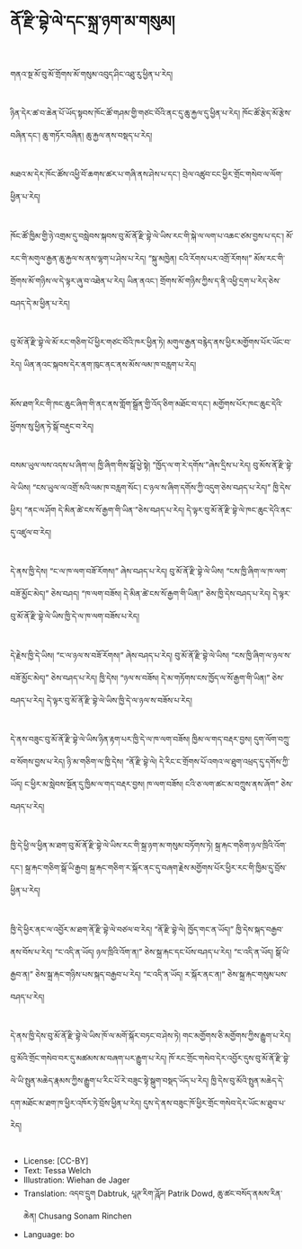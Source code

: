 # ནོ་རྫི་བྷེ་ལེ་དང་སྐྲ་ཉག་མ་གསུམ།

##
གནའ་སྔ་མོ་བུ་མོ་གྲོགས་མོ་གསུམ་འབུད་ཤིང་འཐུ་རུ་ཕྱིན་པ་རེད།

##
ཉིན་དེར་ཚ་བ་ཆེན་པོ་ཡོད་སྟབས་ཁོང་ཚོ་གཤམ་གྱི་གཙང་བོའི་ནང་དུ་ཆུ་རྐྱལ་དུ་ཕྱིན་པ་རེད། ཁོང་ཚོ་རྩེད་མོ་རྩེས་བཞིན་དང་། ཆུ་གཏོར་བཞིན། ཆུ་རྐྱལ་ནས་བསྡད་པ་རེད།

##
མཐའ་མ་དེར་ཁོང་ཚོས་འཕྱི་བོ་ཆགས་ཚར་པ་གཞི་ནས་ཤེས་པ་དང་། བྲེལ་འཚུབ་ངང་ཕྱིར་གྲོང་གསེབ་ལ་ལོག་ཕྱིན་པ་རེད།

##
ཁོང་ཚོ་ཁྱིམ་གྱི་ཉེ་འགྲམ་དུ་བསླེབས་སྐབས་བུ་མོ་ནོ་རྫི་བྷེ་ལེ་ཡིས་རང་གི་སྐེ་ལ་ལག་པ་འཆང་ཙམ་བྱས་པ་དང་། མོ་རང་གི་མགུལ་རྒྱན་ཆུ་རྐྱལ་ས་ནས་ལྷག་པ་ཤེས་པ་རེད། “སྐུ་མཁྱེན། ངའི་རོགས་པར་འགྲོ་རོགས།” མོས་རང་གི་གྲོགས་མོ་གཉིས་ལ་དེ་ལྟར་ཞུ་བ་འཐེན་པ་རེད། ཡིན་ནའང་། གྲོགས་མོ་གཉིས་ཀྱིས་ད་ནི་འཕྱི་དྲག་པ་རེད་ཅེས་བཤད་དེ་མ་ཕྱིན་པ་རེད།

##
བུ་མོ་ནོ་རྫི་བྷེ་ལེ་མོ་རང་གཅིག་པོ་ཕྱིར་གཙང་བོའི་ཁར་ཕྱིན་ཏེ། མགུལ་རྒྱན་བརྙེད་ནས་ཕྱིར་མགྱོགས་པོར་ཡོང་བ་རེད། ཡིན་ནའང་སྐབས་དེར་ནག་ཁུང་ནང་ནས་མོས་ལམ་ཁ་བརླག་པ་རེད།

##
མོས་ཐག་རིང་གི་ཁང་ཆུང་ཞིག་གི་ནང་ནས་གློག་སྒྲོན་གྱི་འོད་ཅིག་མཐོང་བ་དང་། མགྱོགས་པོར་ཁང་ཆུང་དེའི་ཕྱོགས་སུ་ཕྱིན་ཏེ་སྒོ་བརྡུང་བ་རེད།

##
བསམ་ཡུལ་ལས་འདས་པ་ཞིག་ལ། ཁྱི་ཞིག་གིས་སྒོ་ཕྱེ་སྟེ། “ཁྱོད་ལ་ག་རེ་དགོས་”ཞེས་དྲིས་པ་རེད། བུ་མོས་ནོ་རྫི་བྷེ་ལེ་ཡིས། “ངས་ཡུལ་ལ་འགྲོ་སའི་ལམ་ཁ་བརླག་སོང་། ང་ཉལ་ས་ཞིག་དགོས་ཀྱི་འདུག་ཅེས་བཤད་པ་རེད།” ཁྱི་དེས་ཕྱིར། “ནང་ལ་ཤོག དེ་མིན་ཚེ་ངས་སོ་རྒྱག་གི་ཡིན་”ཅེས་བཤད་པ་རེད། དེ་ལྟར་བུ་མོ་ནོ་རྫི་བྷེ་ལེ་ཁང་ཆུང་དེའི་ནང་དུ་འཛུལ་བ་རེད།

##
དེ་ནས་ཁྱི་དེས། “ང་ལ་ཁ་ལག་བཟོ་རོགས།” ཞེས་བཤད་པ་རེད། བུ་མོ་ནོ་རྫི་བྷེ་ལེ་ཡིས། “ངས་ཁྱི་ཞིག་ལ་ཁ་ལག་བཟོ་མྱོང་མེད།” ཅེས་བཤད། “ཁ་ལག་བཟོས། དེ་མིན་ཚེ་ངས་སོ་རྒྱག་གི་ཡིན།” ཅེས་ཁྱི་དེས་བཤད་པ་རེད། དེ་ལྟར་བུ་མོ་ནོ་རྫི་བྷེ་ལེ་ཡིས་ཁྱི་དེ་ལ་ཁ་ལག་བཟོས་པ་རེད།

##

དེ་རྗེས་ཁྱི་དེ་ཡིས། “ང་ལ་ཉལ་ས་བཟོ་རོགས།” ཞེས་བཤད་པ་རེད། བུ་མོ་ནོ་རྫི་བྷེ་ལེ་ཡིས། “ངས་ཁྱི་ཞིག་ལ་ཉལ་ས་བཟོ་མྱོང་མེད།” ཅེས་བཤད་པ་རེད། ཁྱི་དེས། “ཉལ་ས་བཟོས། དེ་མ་གཏོགས་ངས་ཁྱོད་ལ་སོ་རྒྱག་གི་ཡིན།” ཅེས་བཤད་པ་རེད། དེ་ལྟར་བུ་མོ་ནོ་རྫི་བྷེ་ལེ་ཡིས་ཁྱི་དེ་ལ་ཉལ་ས་བཟོས་པ་རེད།

##
དེ་ནས་བཟུང་བུ་མོ་ནོ་རྫི་བྷེ་ལེ་ཡིས་ཉིན་རྟག་པར་ཁྱི་དེ་ལ་ཁ་ལག་བཟོས། ཁྱིམ་ལ་གད་བརྡར་བྱས། དུག་ལོག་བཀྲུ་བ་སོགས་བྱས་པ་རེད། ཉི་མ་གཅིག་ལ་ཁྱི་དེས། “ནོ་རྫི་བྷེ་ལེ། དེ་རིང་ང་གྲོགས་པོ་འགའ་ལ་ཐུག་འཕྲད་དུ་དགོས་ཀྱི་ཡོད། ང་ཕྱིར་མ་སླེབས་སྔོན་དུ་ཁྱིམ་ལ་གད་བརྡར་བྱས། ཁ་ལག་བཟོས། ངའི་ཅ་ལག་ཚང་མ་བཀྲུས་ནས་ཞོག” ཅེས་བཤད་པ་རེད།

##
ཁྱི་དེ་ཕྱི་ལ་ཕྱིན་མ་ཐག་བུ་མོ་ནོ་རྫི་བྷེ་ལེ་ཡིས་རང་གི་སྐྲ་ཉག་མ་གསུམ་བཏོགས་ཏེ། སྐྲ་རྐང་གཅིག་ཉལ་ཁྲིའི་འོག་དང་། སྐྲ་རྐང་གཅིག་སྒོ་ཡི་རྒྱབ། སྐྲ་རྐང་གཅིག་ར་སྐོར་ནང་དུ་བཞག་རྗེས་མགྱོགས་པོར་ཕྱིར་རང་གི་ཁྱིམ་དུ་བྲོས་ཕྱིན་པ་རེད།

##
ཁྱི་དེ་ཕྱིར་ནང་ལ་འབྱོར་མ་ཐག་ནོ་རྫི་བྷེ་ལེ་བཙལ་བ་རེད། “ནོ་རྫི་བྷེ་ལེ། ཁྱོད་གང་ན་ཡོད།” ཁྱི་དེས་སྐད་བརྒྱབ་ནས་བོས་པ་རེད། “ང་འདི་ན་ཡོད། ཉལ་ཁྲིའི་འོག་ན།” ཅེས་སྐྲ་རྐང་དང་པོས་བཤད་པ་རེད། “ང་འདི་ན་ཡོད། སྒོ་ཡི་རྒྱབ་ན།” ཅེས་སྐྲ་རྐང་གཉིས་པས་སྐད་བརྒྱབ་པ་རེད། “ང་འདི་ན་ཡོད། ར་སྐོར་ནང་ན།” ཅེས་སྐྲ་རྐང་གསུམ་པས་བཤད་པ་རེད།

##
དེ་ནས་ཁྱི་དེས་བུ་མོ་ནོ་རྫི་བྷེ་ལེ་ཡིས་ཁོ་ལ་མགོ་སྐོར་བཏང་བ་ཤེས་ཏེ། གང་མགྱོགས་ཅི་མགྱོགས་ཀྱིས་རྒྱུག་པ་རེད། བུ་མོའི་གྲོང་གསེབ་བར་དུ་མཚམས་མ་བཞག་པར་རྒྱུག་པ་རེད། ཁོ་རང་གྲོང་གསེབ་དེར་འབྱོར་དུས་བུ་མོ་ནོ་རྫི་བྷེ་ལེ་ཡི་སྤུན་མཆེད་རྣམས་ཀྱིས་རྒྱུག་པ་རིང་པོ་རེ་བཟུང་སྟེ་སྒུག་བསྡད་ཡོད་པ་རེད། ཁྱི་དེས་བུ་མོའི་སྤུན་མཆེད་དེ་དག་མཐོང་མ་ཐག་ཁ་ཕྱིར་འཁོར་ཏེ་བྲོས་ཕྱིན་པ་རེད། དུས་དེ་ནས་བཟུང་ཁོ་ཕྱིར་གྲོང་གསེབ་དེར་ཡོང་མ་ཐུབ་པ་རེད།

##
* License: [CC-BY]
* Text: Tessa Welch
* Illustration: Wiehan de Jager
* Translation: འདབ་དྲུག Dabtruk, པཱཊ་རིག་ཌཱོཌ། Patrik Dowd, ཆུ་ཚང་བསོད་ནམས་རིན་ཆེན། Chusang Sonam Rinchen
* Language: bo
